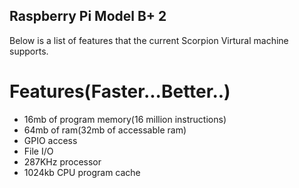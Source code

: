 ## Raspberry Pi Model B+ 2
Below is a list of features that the current Scorpion Virtural machine supports.

# Features(Faster...Better..)
- 16mb of program memory(16 million instructions)
- 64mb of ram(32mb of accessable ram)
- GPIO access
- File I/O
- 287KHz processor
- 1024kb CPU program cache
